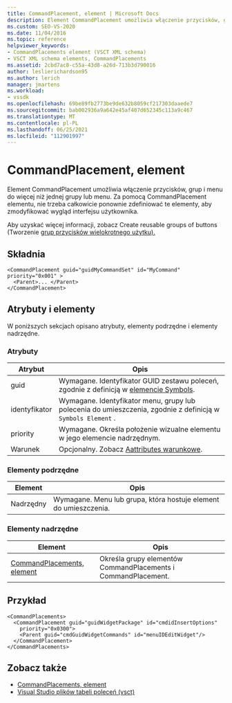 ```yaml
---
title: CommandPlacement, element | Microsoft Docs
description: Element CommandPlacement umożliwia włączenie przycisków, grup i menu do więcej niż jednej grupy lub menu.
ms.custom: SEO-VS-2020
ms.date: 11/04/2016
ms.topic: reference
helpviewer_keywords:
- CommandPlacements element (VSCT XML schema)
- VSCT XML schema elements, CommandPlacements
ms.assetid: 2cbd7ac8-c55a-43d8-a26d-713b3d790016
author: leslierichardson95
ms.author: lerich
manager: jmartens
ms.workload:
- vssdk
ms.openlocfilehash: 69be89fb2773be9de632b8059cf217303daaede7
ms.sourcegitcommit: bab002936a9a642e45af407d652345c113a9c467
ms.translationtype: MT
ms.contentlocale: pl-PL
ms.lasthandoff: 06/25/2021
ms.locfileid: "112901997"
---
```

# <a name="commandplacement-element"></a>CommandPlacement, element
Element CommandPlacement umożliwia włączenie przycisków, grup i menu do więcej niż jednej grupy lub menu. Za pomocą CommandPlacement elementu, nie trzeba całkowicie ponownie zdefiniować te elementy, aby zmodyfikować wygląd interfejsu użytkownika.

 Aby uzyskać więcej informacji, zobacz Create reusable groups of buttons (Tworzenie [grup przycisków wielokrotnego użytku).](../extensibility/creating-reusable-groups-of-buttons.md)

## <a name="syntax"></a>Składnia

```
<CommandPlacement guid="guidMyCommandSet" id="MyCommand" priority="0x001" >
  <Parent>... </Parent>
</CommandPlacement>
```

## <a name="attributes-and-elements"></a>Atrybuty i elementy
 W poniższych sekcjach opisano atrybuty, elementy podrzędne i elementy nadrzędne.

### <a name="attributes"></a>Atrybuty

|Atrybut|Opis|
|---------------|-----------------|
|guid|Wymagane. Identyfikator GUID zestawu poleceń, zgodnie z definicją w [elemencie Symbols](../extensibility/symbols-element.md).|
|identyfikator|Wymagane. Identyfikator menu, grupy lub polecenia do umieszczenia, zgodnie z definicją w `Symbols Element` .|
|priority|Wymagane. Określa położenie wizualne elementu w jego elemencie nadrzędnym.|
|Warunek|Opcjonalny. Zobacz [Aattributes warunkowe](../extensibility/vsct-xml-schema-conditional-attributes.md).|

### <a name="child-elements"></a>Elementy podrzędne

|Element|Opis|
|-------------|-----------------|
|Nadrzędny|Wymagane. Menu lub grupa, która hostuje element do umieszczenia.|

### <a name="parent-elements"></a>Elementy nadrzędne

|Element|Opis|
|-------------|-----------------|
|[CommandPlacements, element](../extensibility/commandplacements-element.md)|Określa grupy elementów CommandPlacements i CommandPlacement.|

## <a name="example"></a>Przykład

```
<CommandPlacements>
  <CommandPlacement guid="guidWidgetPackage" id="cmdidInsertOptions"
    priority="0x0300">
    <Parent guid="cmdGuidWidgetCommands" id="menuIDEditWidget"/>
  </CommandPlacement>
</CommandPlacements>
```

## <a name="see-also"></a>Zobacz także
- [CommandPlacements, element](../extensibility/commandplacements-element.md)
- [Visual Studio plików tabeli poleceń (vsct)](../extensibility/internals/visual-studio-command-table-dot-vsct-files.md)
